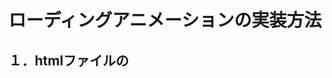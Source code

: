 # ローディングアニメーションの実装方法

## １．htmlファイルの<script>タグを使った実装方法

    <head>
      <script type="text/javascript" src="MJLibs01LoadingAnimation.js"></script>
      <script type="text/javascript">
        var lda = new MJLibs01LoadingAnimation({});
      </script>
    </head>
    <body>
      <button onclick="lda.Start()">再生</button>
      <button onclick="lda.Stop()">停止</button>
    </body>

外部スクリプトとして「MJLibs01LoadingAnimation.js」を読み込みます。  
「MJLibs01LoadingAnimation」メソッドをnewで変数の中にインスタンス化して格納します。  
 
あとはbuttonタグにonclickを設置し、インスタンスから「Start」メソッドおよび「Stop」メソッドを呼び出すだけです。 
 
上記の例では、「再生」ボタンを押すとアニメーションが始まり、「停止」ボタンを押すとアニメーションが終了します。

## ２．別の外部javascriptで実装
htmlファイルに外部スクリプトとして読み込みます。  

    <!-- htmlファイル -->
    <script type="text/javascript" src="MJLibs01LoadingAnimation.js"></script>

別の外部スクリプト内で、同じように「MJLibs01LoadingAnimation」メソッドをインスタンス化します。

    //外部javascript内
    var lda = new MJLibs01LoadingAnimation({});
    ：
    //何かの処理の前にアニメーション開始
    lda.Start();
    ：
    //処理の終了時にアニメーション停止
    lda.Stop();
    
XMLHttpRequestでサーバにアクセスする時などに使っています。
    
